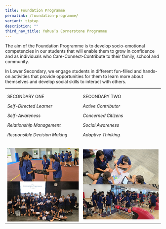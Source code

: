 ```yaml
---
title: Foundation Programme
permalink: /foundation-programme/
variant: tiptap
description: ""
third_nav_title: Yuhua’s Cornerstone Programme
---
```

<p>The aim of the Foundation Programme is to develop socio-emotional competencies
in our students that will enable them to grow in confidence and as individuals
who Care-Connect-Contribute to their family, school and community.</p>
<p>In Lower Secondary, we engage students in different fun-filled and hands-on
activities that provide opportunities for them to learn more about themselves
and develop social skills to interact with others.</p>
<table style="minWidth: 50px">
<colgroup>
<col>
<col>
</colgroup>
<tbody>
<tr>
<td rowspan="1" colspan="1">
<p>SECONDARY ONE</p>
<p><em>Self-Directed Learner</em>
</p>
<p><em>Self-Awareness</em>
</p>
<p><em>Relationship Management</em>
</p>
<p><em>Responsible Decision Making</em>
</p>
</td>
<td rowspan="1" colspan="1">
<p>SECONDARY TWO</p>
<p><em>Active Contributor</em>
</p>
<p><em>Concerned Citizens</em>
</p>
<p><em>Social Awareness</em>
</p>
<p><em>Adaptive Thinking</em>
</p>
</td>
</tr>
<tr>
<td rowspan="1" colspan="1">
<p></p>
<div class="isomer-image-wrapper">
<img style="width: 100%" height="auto" width="100%" alt="" src="/images/FOUNDATION2.png">
</div>
</td>
<td rowspan="1" colspan="1">
<p></p>
<div class="isomer-image-wrapper">
<img style="width: 100%" height="auto" width="100%" alt="" src="/images/FOUNDATION3.png">
</div>
</td>
</tr>
</tbody>
</table>
<p></p>